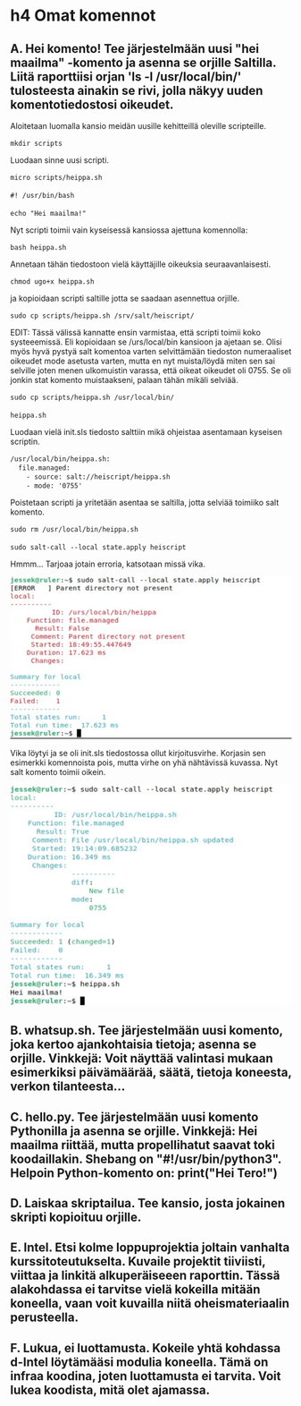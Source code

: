 # h4 Omat komennot

## A. Hei komento! Tee järjestelmään uusi "hei maailma" -komento ja asenna se orjille Saltilla. Liitä raporttiisi orjan 'ls -l /usr/local/bin/' tulosteesta ainakin se rivi, jolla näkyy uuden komentotiedostosi oikeudet.

Aloitetaan luomalla kansio meidän uusille kehitteillä oleville scripteille. 
	
	mkdir scripts
	
Luodaan sinne uusi scripti.
	
	micro scripts/heippa.sh
	
	#! /usr/bin/bash

	echo "Hei maailma!"
	
Nyt scripti toimii vain kyseisessä kansiossa ajettuna komennolla:

	bash heippa.sh
	
Annetaan tähän tiedostoon vielä käyttäjille oikeuksia seuraavanlaisesti.

	chmod ugo+x heippa.sh
	
ja kopioidaan scripti saltille jotta se saadaan asennettua orjille.

	sudo cp scripts/heippa.sh /srv/salt/heiscript/
	
EDIT: Tässä välissä kannatte ensin varmistaa, että scripti toimii koko systeeemissä. Eli kopioidaan se /urs/local/bin kansioon ja ajetaan se. Olisi myös hyvä pystyä salt komentoa varten selvittämään tiedoston numeraaliset oikeudet mode asetusta varten, mutta en nyt muista/löydä miten sen sai selville joten menen ulkomuistin varassa, että oikeat oikeudet oli 0755. Se oli jonkin stat komento muistaakseni, palaan tähän mikäli selviää.

	sudo cp scripts/heippa.sh /usr/local/bin/
	
	heippa.sh

Luodaan vielä init.sls tiedosto salttiin mikä ohjeistaa asentamaan kyseisen scriptin.

	/usr/local/bin/heippa.sh:
	  file.managed:
        - source: salt://heiscript/heippa.sh
        - mode: '0755'

Poistetaan scripti ja yritetään asentaa se saltilla, jotta selviää toimiiko salt komento.

	sudo rm /usr/local/bin/heippa.sh
	
	sudo salt-call --local state.apply heiscript

Hmmm... Tarjoaa jotain erroria, katsotaan missä vika.

![Errori salttia ajaessa](imgs/heiscripterror.jpg)

Vika löytyi ja se oli init.sls tiedostossa ollut kirjoitusvirhe. Korjasin sen esimerkki komennoista pois, mutta virhe on yhä nähtävissä kuvassa. Nyt salt komento toimii oikein.

![Toimiva salt tila](imgs/scriptitoimii.jpg)


## B. whatsup.sh. Tee järjestelmään uusi komento, joka kertoo ajankohtaisia tietoja; asenna se orjille. Vinkkejä: Voit näyttää valintasi mukaan esimerkiksi päivämäärää, säätä, tietoja koneesta, verkon tilanteesta...

## C. hello.py. Tee järjestelmään uusi komento Pythonilla ja asenna se orjille. Vinkkejä: Hei maailma riittää, mutta propellihatut saavat toki koodaillakin. Shebang on "#!/usr/bin/python3". Helpoin Python-komento on: print("Hei Tero!")

## D. Laiskaa skriptailua. Tee kansio, josta jokainen skripti kopioituu orjille.

## E. Intel. Etsi kolme loppuprojektia joltain vanhalta kurssitoteutukselta. Kuvaile projektit tiiviisti, viittaa ja linkitä alkuperäiseeen raporttin. Tässä alakohdassa ei tarvitse vielä kokeilla mitään koneella, vaan voit kuvailla niitä oheismateriaalin perusteella.

## F. Lukua, ei luottamusta. Kokeile yhtä kohdassa d-Intel löytämääsi modulia koneella. Tämä on infraa koodina, joten luottamusta ei tarvita. Voit lukea koodista, mitä olet ajamassa.
